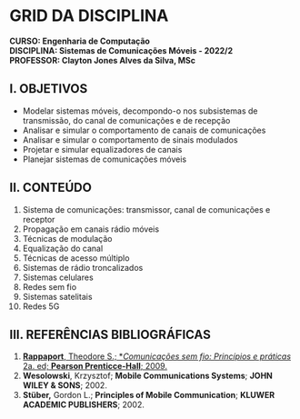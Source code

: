 # GRID DA DISCIPLINA 

**CURSO: Engenharia de Computação**  
**DISCIPLINA: Sistemas de Comunicações Móveis - 2022/2**  
**PROFESSOR: Clayton Jones Alves da Silva, MSc**

## I. OBJETIVOS
- Modelar sistemas móveis, decompondo-o nos subsistemas de transmissão, do canal de comunicações e de recepção  
- Analisar e simular o comportamento de canais de comunicações
- Analisar e simular o comportamento de sinais modulados
- Projetar e simular equalizadores de canais
- Planejar sistemas de comunicações móveis

## II. CONTEÚDO
1. Sistema de comunicações: transmissor, canal de comunicações e receptor
2. Propagação em canais rádio móveis
3. Técnicas de modulação
4. Equalização do canal
5. Técnicas de acesso múltiplo
6. Sistemas de rádio troncalizados
7. Sistemas celulares
8. Redes sem fio
9. Sistemas satelitais
10. Redes 5G

## III. REFERÊNCIAS BIBLIOGRÁFICAS

1. [**Rappaport**, Theodore S.; **Comunicações sem fio: Princípios e práticas* 2a. ed; **Pearson Prenticce-Hall**; 2009.](https://plataforma.bvirtual.com.br/Leitor/Publicacao/445/pdf/0)
2. **Wesolowski**, Krzysztof; **Mobile Communications Systems**; **JOHN WILEY & SONS**; 2002.
3. **Stüber,** Gordon L.; **Principles of Mobile Communication**; **KLUWER ACADEMIC PUBLISHERS**; 2002.


